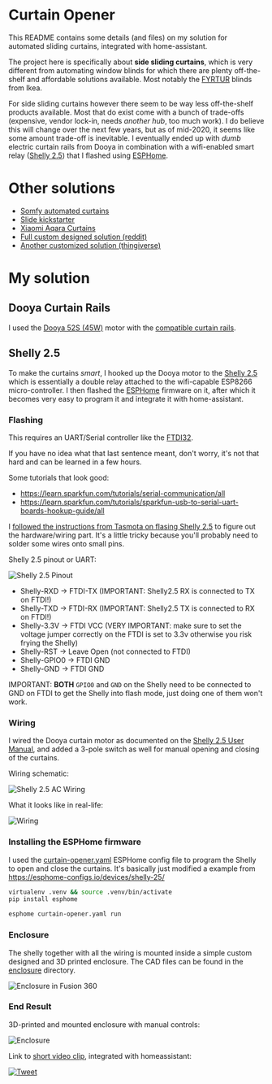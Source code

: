 # Curtain Opener

This README contains some details (and files) on my solution for automated sliding curtains, integrated with home-assistant.

The project here is specifically about **side sliding curtains**, which is very different from automating window blinds for which there are plenty off-the-shelf and affordable solutions available. Most notably the [FYRTUR](https://www.ikea.com/us/en/cat/electric-blinds-44531/) blinds from Ikea.

For side sliding curtains however there seem to be way less off-the-shelf products available. Most that do exist come with a bunch of trade-offs (expensive, vendor lock-in, needs *another hub*, too much work). I do believe this will change over the next few years, but as of mid-2020, it seems like some amount trade-off is inevitable. I eventually ended up with *dumb* electric curtain rails from Dooya in combination with a wifi-enabled smart relay ([Shelly 2.5](https://shelly.cloud/products/shelly-25-smart-home-automation-relay/)) that I flashed using [ESPHome](https://esphome.io/).

# Other solutions

- [Somfy automated curtains](https://www.somfysystems.com/en-us/products/shades-blinds-curtains/motorized-curtains)
- [Slide kickstarter](https://www.kickstarter.com/projects/41829059/slide-make-your-existing-curtains-smart) 
- [Xiaomi Aqara Curtains](https://www.aqara.com/en/smart_curtain_motor.html)
- [Full custom designed solution (reddit)](https://www.reddit.com/r/functionalprint/comments/d282u9/i_wanted_my_regular_curtains_to_open_and_close/)
- [Another customized solution (thingiverse)](https://www.thingiverse.com/thing:2981670) 

# My solution

## Dooya Curtain Rails

I used the [Dooya 52S (45W)](https://aliexpress.com/item/33009907003.html) motor with the [compatible curtain rails](https://aliexpress.com/item/33045597780.html).

## Shelly 2.5

To make the curtains *smart*, I hooked up the Dooya motor to the [Shelly 2.5](https://shelly.cloud/products/shelly-25-smart-home-automation-relay/) which is essentially a double relay attached to the wifi-capable ESP8266 micro-controller. I then flashed the [ESPHome](https://esphome.io/) firmware on it, after which it becomes very easy to program it and integrate it with home-assistant.

### Flashing

This requires an UART/Serial controller like the [FTDI32](https://nl.aliexpress.com/item/32617951363.html).

If you have no idea what that last sentence meant, don't worry, it's not that hard and can be learned in a few hours. 

Some tutorials that look good:
- https://learn.sparkfun.com/tutorials/serial-communication/all
- https://learn.sparkfun.com/tutorials/sparkfun-usb-to-serial-uart-boards-hookup-guide/all

I [followed the instructions from Tasmota on flasing Shelly 2.5](https://tasmota.github.io/docs/devices/Shelly-2.5/)
to figure out the hardware/wiring part. It's a little tricky because you'll probably need to solder some wires onto
small pins.

Shelly 2.5 pinout or UART:

![Shelly 2.5 Pinout](images/shelly25_pinout.png)

- Shelly-RXD -> FTDI-TX (IMPORTANT: Shelly2.5 RX is connected to TX on FTDI!)
- Shelly-TXD -> FTDI-RX (IMPORTANT: Shelly2.5 TX is connected to RX on FTDI!)
- Shelly-3.3V -> FTDI VCC (VERY IMPORTANT: make sure to set the voltage jumper correctly on the FTDI is set to 3.3v
  otherwise you risk frying the Shelly)
- Shelly-RST -> Leave Open (not connected to FTDI)
- Shelly-GPIO0 -> FTDI GND
- Shelly-GND -> FTDI GND

IMPORTANT: **BOTH** `GPIO0` and `GND` on the Shelly need to be connected to GND on FTDI to get the Shelly into flash mode, just doing one of them won't work.

### Wiring

I wired the Dooya curtain motor as documented on the [Shelly 2.5 User Manual](https://shelly.cloud/documents/user_guide/shelly_25.pdf), and added a 3-pole switch as well for manual opening and closing of the curtains.

Wiring schematic:

![Shelly 2.5 AC Wiring](images/shelly25_wiring_ac_motor.png)


What it looks like in real-life:

![Wiring](images/wiring.jpeg)


### Installing the ESPHome firmware
I used the [curtain-opener.yaml](curtain-opener.yaml) ESPHome config file to program the Shelly to open and close the curtains.
It's basically just modified a example from https://esphome-configs.io/devices/shelly-25/

```sh
virtualenv .venv && source .venv/bin/activate
pip install esphome

esphome curtain-opener.yaml run
```

### Enclosure
The shelly together with all the wiring is mounted inside a simple custom designed and 3D printed enclosure. The CAD files can be found in the [enclosure](enclosure/) directory.

![Enclosure in Fusion 360](images/enclosure-fusion360.png)

### End Result

3D-printed and mounted  enclosure with manual controls:

![Enclosure](images/enclosure-mounted.jpeg)

Link to [short video clip](https://twitter.com/jorisroovers/status/1309063181210390529), integrated with homeassistant:

[![Tweet](images/tweet.jpg)](https://twitter.com/jorisroovers/status/1309063181210390529)

